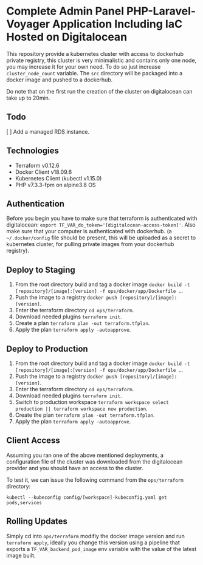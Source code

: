 
# Complete Admin Panel PHP-Laravel-Voyager Application Including IaC Hosted on Digitalocean

This repository provide a kubernetes cluster with access to dockerhub private registry, this cluster is very minimalistic and contains only one node, you may increase it for your own need.
To do so just increase `cluster_node_count` variable.
The `src` directory will be packaged into a docker image and pushed to a dockerhub. 

Do note that on the first run the creation of the cluster on digitalocean can take up to 20min.

## Todo

 [ ] Add a managed RDS instance.

## Technologies

- Terraform v0.12.6
- Docker Client v18.09.6
- Kubernetes Client (kubectl v1.15.0)
- PHP v7.3.3-fpm on alpine3.8 OS

## Authentication

Before you begin you have to make sure that terraform is authenticated with digitalocean: `export TF_VAR_do_token='[digitalocean-access-token]'`.
Also make sure that your computer is authenticated with dockerhub. (a `~/.docker/config` file should be present, this will be uploaded as a secret to kubernetes cluster, for pulling private images from your dockerhub registry).

## Deploy to Staging

1. From the root directory build and tag a docker image `docker build -t [repository]/[image]:[version] -f ops/docker/app/Dockerfile .`.
2. Push the image to a registry `docker push [repository]/[image]:[version]`.
3. Enter the terraform directory `cd ops/terraform`.
4. Download needed plugins `terraform init`.
5. Create a plan `terraform plan -out terraform.tfplan`.
6. Apply the plan `terraform apply -autoapprove`.

## Deploy to Production

1. From the root directory build and tag a docker image `docker build -t [repository]/[image]:[version] -f ops/docker/app/Dockerfile .`.
2. Push the image to a registry `docker push [repository]/[image]:[version]`.
3. Enter the terraform directory `cd ops/terraform`.
4. Download needed plugins `terraform init`.
5. Switch to production workspace `terraform workspace select production || terraform workspace new production`.
6. Create the plan `terraform plan -out terraform.tfplan`.
7. Apply the plan `terraform apply -autoapprove`.

## Client Access

Assuming you ran one of the above mentioned deployments, a configuration file of the 
cluster was downloaded from the digitalocean provider and you should have an access to the cluster.

To test it, we can issue the following command from the `ops/terraform` directory:

`kubectl --kubeconfig config/[workspace]-kubeconfig.yaml get pods,services`

## Rolling Updates

Simply cd into `ops/terraform` modifiy the docker image version and run `terraform apply`, 
ideally you change this version using a pipeline that exports a `TF_VAR_backend_pod_image` env variable with the value of the latest image built.